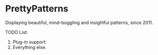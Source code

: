 PrettyPatterns
==============

Displaying beautiful, mind-boggling and insightful patterns, since 2011.

TODO List:

1. Plug-in support.
2. Everything else.

